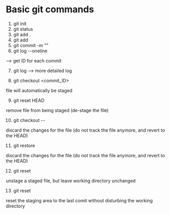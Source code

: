 # Basic git commands

1. git init
2. git status
3. git add .
4. git add <FILE>
5. git commit -m "<COMMENT>"
6. git log --oneline 

--> get ID for each commit

7. git log 
--> more detailed log

8. git checkout <commit_ID> <FILE>

file will automatically be staged

9. git reset HEAD <FILE>

remove file from being staged (de-stage the file)

10. git checkout -- <FILE>

discard the changes for the file (do not track the file anymore, and revert to the HEAD)

11. git restore <FILE>

discard the changes for the file (do not track the file anymore, and revert to the HEAD)

12. git reset <FILE>

unstage a staged file, but leave working directory unchanged

13. git reset

reset the staging area to the last comit without disturbing the working directory



